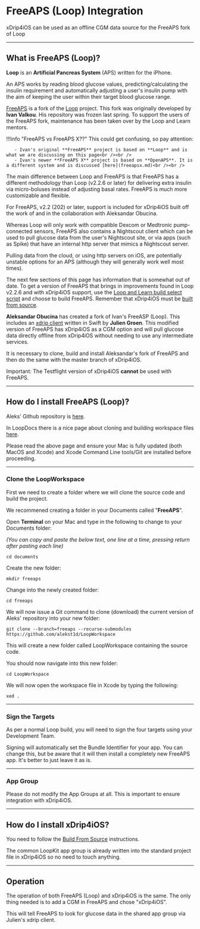 # FreeAPS (Loop) Integration

xDrip4iOS can be used as an offline CGM data source for the FreeAPS fork of Loop

___
## What is FreeAPS (Loop)?

**Loop** is an **Artificial Pancreas System** (APS) written for the iPhone.

An APS works by reading blood glucose values, predicting/calculating the insulin requirement and automatically adjusting a user's insulin pump with the aim of keeping the user within their target blood glucose range.

[FreeAPS](https://github.com/loopnlearn/LoopWorkspace) is a fork of the [Loop](https://loopkit.github.io/loopdocs/) project. This fork was originally developed by **Ivan Valkou**. His repository was frozen last spring. To support the users of the FreeAPS fork, maintenance has been taken over by the Loop and Learn mentors. 

!!!info "FreeAPS vs FreeAPS X??"
    This could get confusing, so pay attention:

       - Ivan's original **FreeAPS** project is based on **Loop** and is what we are discussing on this page<br /><br />
       - Ivan's newer **FreeAPS X** project is based on **OpenAPS**. It is a different system and is discussed [here](freeapsx.md)<br /><br />
  
The main difference between Loop and FreeAPS is that FreeAPS has a different methodology than Loop (v2.2.6 or later) for delivering extra insulin via micro-boluses instead of adjusting basal rates. FreeAPS is much more customizable and flexible.

For FreeAPS, v2.2 (202) or later, support is included for xDrip4iOS built off the work of and in the collaboration with Aleksandar Obucina.

Whereas Loop will only work with compatible Dexcom or Medtronic pump-connected sensors, FreeAPS also contains a Nightscout client which can be used to pull glucose data from the user's Nightscout site, or via apps (such as Spike) that have an internal http server that mimics a Nightscout server. 

Pulling data from the cloud, or using http servers on iOS, are potentially unstable options for an APS (although they will generally work well most times).

The next few sections of this page has information that is somewhat out of date.  To get a version of FreeAPS that brings in improvements found in Loop v2.2.6 and with xDrip4iOS support, use the [Loop and Learn build select script](https://www.loopandlearn.org/build-select/#use-script) and choose to build FreeAPS. Remember that xDrip4iOS must be [built from source](../install/build.md). 

**Aleksandar Obucina** has created a fork of Ivan's FreeASP (Loop). This includes an [xdrip client](https://github.com/julian-groen/xdrip-client-swift) written in Swift by **Julien Groen**. This modified version of FreeAPS has xDrip4iOS as a CGM option and will pull glucose data directly offline from xDrip4iOS without needing to use any intermediate services.

It is necessary to clone, build and install Aleksandar's fork of FreeAPS and then do the same with the master branch of xDrip4iOS.

Important: The Testflight version of xDrip4iOS **cannot** be used with FreeAPS.
___
## How do I install FreeAPS (Loop)?

Aleks' Github repository is [here](https://github.com/alekst1d/LoopWorkspace).

In LoopDocs there is a nice page about cloning and building workspace files [here](https://loopkit.github.io/loopdocs/build/loopworkspace/).

Please read the above page and ensure your Mac is fully updated (both MacOS and Xcode) and Xcode Command Line tools/Git are installed before proceeding.
___
### Clone the LoopWorkspace
First we need to create a folder where we will clone the source code and build the project.

We recommened creating a folder in your Documents called "**FreeAPS**".

Open **Terminal** on your Mac and type in the following to change to your Documents folder:

*(You can copy and paste the below text, one line at a time, pressing return after pasting each line)*

    cd documents

Create the new folder:

    mkdir freeaps

Change into the newly created folder:

    cd freeaps

We will now issue a Git command to clone (download) the current version of Aleks' repository into your new folder:

    git clone --branch=freeaps --recurse-submodules https://github.com/alekst1d/LoopWorkspace

This will create a new folder called LoopWorkspace containing the source code. 

You should now navigate into this new folder:

    cd LoopWorkspace

We will now open the workspace file in Xcode by typing the following:

    xed .
___
### Sign the Targets

As per a normal Loop build, you will need to sign the four targets using your Development Team.

Signing will automatically set the Bundle Identifier for your app. You can change this, but be aware that it will then install a completely new FreeAPS app. It's better to just leave it as is.
___
### App Group

Please do not modify the App Groups at all. This is important to ensure integration with xDrip4iOS.

___
## How do I install xDrip4iOS?

You need to follow the [Build From Source](../install/build.md) instructions.


The common LoopKit app group is already written into the standard project file in xDrip4iOS so no need to touch anything.

___
## Operation

The operation of both FreeAPS (Loop) and xDrip4iOS is the same. The only thing needed is to add a CGM in FreeAPS and chose "xDrip4iOS".

This will tell FreeAPS to look for glucose data in the shared app group via Julien's xdrip client.






</br>
